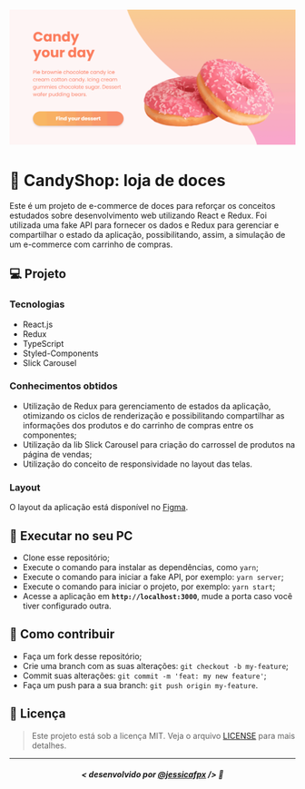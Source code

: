 <h1 align="center">
    <img src="./src/assets/candy.gif" alt="Gif da aplicação"/>
</h1>


# 🍩 CandyShop: loja de doces
Este é um projeto de e-commerce de doces para reforçar os conceitos estudados sobre desenvolvimento web utilizando React e Redux.
Foi utilizada uma fake API para fornecer os dados e Redux para gerenciar e compartilhar o estado da aplicação, possibilitando, assim, a simulação de um e-commerce com carrinho de compras.


## 💻 Projeto

### Tecnologias
- React.js
- Redux
- TypeScript
- Styled-Components
- Slick Carousel

### Conhecimentos obtidos
- Utilização de Redux para gerenciamento de estados da aplicação, otimizando os ciclos de renderização e possibilitando compartilhar as informações dos produtos e do carrinho de compras entre os componentes;
- Utilização da lib Slick Carousel para criação do carrossel de produtos na página de vendas;
- Utilização do conceito de responsividade no layout das telas.

###  Layout
O layout da aplicação está disponível no [Figma](https://www.figma.com/file/Y9G7a5bjqqHieZPhKGZeq3/CandyShop?node-id=0%3A1).

## 🔧 Executar no seu PC

- Clone esse repositório;
- Execute o comando para instalar as dependências, como `yarn`;
- Execute o comando para iniciar a fake API, por exemplo: `yarn server`;
- Execute o comando para iniciar o projeto, por exemplo: `yarn start`;
- Acesse a aplicação em <strong> `http://localhost:3000`</strong>, mude a porta caso você tiver configurado outra.

## 🤔 Como contribuir

- Faça um fork desse repositório;
- Crie uma branch com as suas alterações: `git checkout -b my-feature`;
- Commit suas alterações: `git commit -m 'feat: my new feature'`;
- Faça um push para a sua branch: `git push origin my-feature`.

## 📜 Licença

> Este projeto está sob a licença MIT. Veja o arquivo [LICENSE](https://github.com/jessicafpx/candyshop-redux/blob/main/LICENSE.md) para mais detalhes.

---

##### <p align="center"> <strong> < desenvolvido por <a href="https://github.com/jessicafpx"> @jessicafpx</a> /> </strong> 👋
